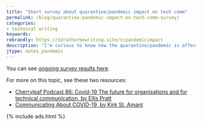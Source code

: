 ```yaml
---
title: "Short survey about quarantine/pandemic impact on tech comm"
permalink: /blog/quarantine-pandemic-impact-on-tech-comm-survey/
categories:
- technical writing
keywords:
rebrandly: https://idratherbewriting.site/tcpandemicimpact
description: "I'm curious to know how the quarantine/pandemic is affecting tech comm. I created a short survey to gather some insights about possible trends. It's unclear how tech comm will play out &mdash; there could be gains in places and losses in others."
jtype: notes_pandemic
---
```


You can see [ongoing survey results here](https://www.questionpro.com/t/PGzGMZhSHg).

<script>
EMBED_PARAMS = {};
EMBED_PARAMS.surveyID =7330828;
EMBED_PARAMS.domain ="//www.questionpro.com";
EMBED_PARAMS.src ="//www.questionpro.com/a/TakeSurvey?tt=QiqZqeBAoos%3D";
EMBED_PARAMS.width ="100%";
EMBED_PARAMS.height = "1200px";
EMBED_PARAMS.border = "hidden";
</script>
<div id="div_7330828"></div>
<script src="//www.questionpro.com/javascript/embedsurvey.js?version=1"></script>

For more on this topic, see these two resources:

* [Cherryleaf Podcast 86: Covid-19 The future for organisations and for technical communication, by Ellis Pratt](https://www.cherryleaf.com/2020/04/podcast-86-covid-19-the-future-for-organisations-and-for-technical-communication/)
* [Communicating About COVID-19, by Kirk St. Amant](https://communicating-about-covid19.weebly.com/)

{% include ads.html %}

